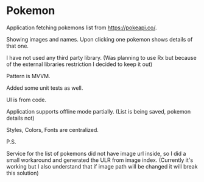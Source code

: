# Pokemon

Application fetching pokemons list from https://pokeapi.co/.

Showing images and names. Upon clicking one pokemon shows details of that one.

I have not used any third party library. (Was planning to use Rx but because of the external libraries restriction I decided to keep it out)

Pattern is MVVM.

Added some unit tests as well.

UI is from code.

Application supports offline mode partially. (List is being saved, pokemon details not)

Styles, Colors, Fonts are centralized.


P.S.

Service for the list of pokemons did not have image url inside, so I did a small workaround and generated the ULR from image index.
(Currently it's working but I also understand that if image path will be changed it will break this solution)
